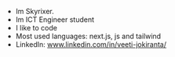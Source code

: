 - Im Skyrixer. 
- Im ICT Engineer student
- I like to code
- Most used languages: next.js, js and tailwind
- LinkedIn: www.linkedin.com/in/veeti-jokiranta/ 
